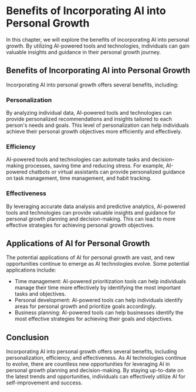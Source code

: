 Benefits of Incorporating AI into Personal Growth
====================================================================================================

In this chapter, we will explore the benefits of incorporating AI into personal growth. By utilizing AI-powered tools and technologies, individuals can gain valuable insights and guidance in their personal growth journey.

Benefits of Incorporating AI into Personal Growth
-------------------------------------------------

Incorporating AI into personal growth offers several benefits, including:

### Personalization

By analyzing individual data, AI-powered tools and technologies can provide personalized recommendations and insights tailored to each person's needs and goals. This level of personalization can help individuals achieve their personal growth objectives more efficiently and effectively.

### Efficiency

AI-powered tools and technologies can automate tasks and decision-making processes, saving time and reducing stress. For example, AI-powered chatbots or virtual assistants can provide personalized guidance on task management, time management, and habit tracking.

### Effectiveness

By leveraging accurate data analysis and predictive analytics, AI-powered tools and technologies can provide valuable insights and guidance for personal growth planning and decision-making. This can lead to more effective strategies for achieving personal growth objectives.

Applications of AI for Personal Growth
--------------------------------------

The potential applications of AI for personal growth are vast, and new opportunities continue to emerge as AI technologies evolve. Some potential applications include:

* Time management: AI-powered prioritization tools can help individuals manage their time more effectively by identifying the most important tasks and objectives.
* Personal development: AI-powered tools can help individuals identify areas for personal growth and prioritize goals accordingly.
* Business planning: AI-powered tools can help businesses identify the most effective strategies for achieving their goals and objectives.

Conclusion
----------

Incorporating AI into personal growth offers several benefits, including personalization, efficiency, and effectiveness. As AI technologies continue to evolve, there are countless new opportunities for leveraging AI in personal growth planning and decision-making. By staying up-to-date on the latest trends and opportunities, individuals can effectively utilize AI for self-improvement and success.
